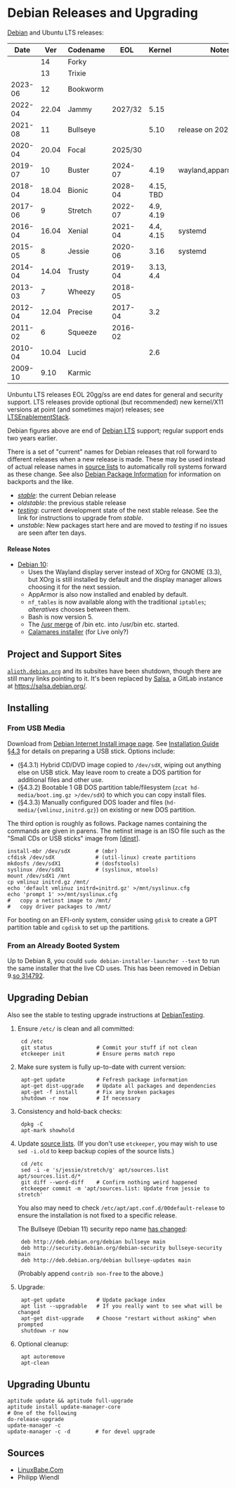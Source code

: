 Debian Releases and Upgrading
=============================

[Debian][debrel] and Ubuntu LTS releases:

| Date    | Ver   | Codename | EOL      | Kernel    | Notes
| --------|-------|----------|----------|-----------|---------------
|         | 14    | Forky    |          |           |
|         | 13    | Trixie   |          |           |
| 2023-06 | 12    | Bookworm |          |           |
| 2022-04 | 22.04 | Jammy    | 2027/32  | 5.15      |
| 2021-08 | 11    | Bullseye |          | 5.10      | release on 2021-08-14
| 2020-04 | 20.04 | Focal    | 2025/30  |           |
| 2019-07 | 10    | Buster   | 2024-07  | 4.19      | wayland,apparmor,bash5
| 2018-04 | 18.04 | Bionic   | 2028-04  | 4.15, TBD |
| 2017-06 | 9     | Stretch  | 2022-07  | 4.9, 4.19 |
| 2016-04 | 16.04 | Xenial   | 2021-04  | 4.4, 4.15 | systemd
| 2015-05 | 8     | Jessie   | 2020-06  | 3.16      | systemd
| 2014-04 | 14.04 | Trusty   | 2019-04  | 3.13, 4.4 |
| 2013-03 | 7     | Wheezy   | 2018-05  |           |
| 2012-04 | 12.04 | Precise  | 2017-04  | 3.2       |
| 2011-02 | 6     | Squeeze  | 2016-02  |           |
| 2010-04 | 10.04 | Lucid    |          | 2.6       |
| 2009-10 |  9.10 | Karmic   |          |           |

Unbuntu LTS releases EOL 20gg/ss are end dates for general and security
support. LTS releases provide optional (but recommended) new kernel/X11
versions at point (and sometimes major) releases; see [LTSEnablementStack].

Debian figures above are end of [Debian LTS] support; regular support
ends two years earlier.

There is a set of "current" names for Debian releases that roll forward to
different releases when a new release is made. These may be used instead of
actual release names in [source lists][debsources] to automatically roll
systems forward as these change. See also [Debian Package Information](
package/debian.md) for information on backports and the like.
- [_stable_][debstable]: the current Debian release
- _oldstable_: the previous stable release
- [_testing_][debtest]: current development state of the next stable
  release. See the link for instructions to upgrade from _stable_.
- _unstable_: New packages start here and are moved to _testing_ if no
  issues are seen after ten days.

#### Release Notes

* [Debian 10][deb10]:
  - Uses the Wayland display server instead of XOrg for GNOME (3.3), but
    XOrg is still installed by default and the display manager allows
    choosing it for the next session.
  - AppArmor is also now installed and enabled by default.
  - `nf_tables` is now available along with the traditional `iptables`;
    _alteratives_ chooses between them.
  - Bash is now version 5.
  - The [/usr merge][usr-merge] of /bin etc. into /usr/bin etc. started.
  - [Calamares installer][calamares] (for Live only?)


Project and Support Sites
-------------------------

[`alioth.debian.org`] and its subsites have been shutdown, though
there are still many links pointing to it. It's been replaced by
[Salsa], a GitLab instance at <https://salsa.debian.org/>.


Installing
----------

### From USB Media

Download from [Debian Internet Install image page][dinst]. See
[Installation Guide §4.3][dig-4.3] for details on preparing a USB
stick. Options include:

- (§4.3.1) Hybrid CD/DVD image copied to `/dev/sdX`, wiping out
  anything else on USB stick. May leave room to create a DOS partition
  for additional files and other use.
- (§4.3.2) Bootable 1 GB DOS partition table/filesystem (`zcat
  hd-media/boot.img.gz >/dev/sdX`) to which you can copy install
  files.
- (§4.3.3) Manually configured DOS loader and files
  (`hd-media/{vmlinuz,initrd.gz}`) on existing or new DOS partition.

The third option is roughly as follows. Package names containing the
commands are given in parens. The netinst image is an ISO file such as
the "Small CDs or USB sticks" image from [[dinst]].

    install-mbr /dev/sdX        # (mbr)
    cfdisk /dev/sdX             # (util-linux) create partitions
    mkdosfs /dev/sdX1           # (dosfstools)
    syslinux /dev/sdX1          # (syslinux, mtools)
    mount /dev/sdX1 /mnt
    cp vmlinuz initrd.gz /mnt/
    echo 'default vmlinuz initrd=initrd.gz' >/mnt/syslinux.cfg
    echo 'prompt 1' >>/mnt/syslinux.cfg
    #   copy a netinst image to /mnt/
    #   copy driver packages to /mnt/

For booting on an EFI-only system, consider using `gdisk` to create a
GPT partition table and `cgdisk` to set up the partitions.

### From an Already Booted System

Up to Debian 8, you could `sudo debian-installer-launcher --text` to
run the same installer that the live CD uses. This has been removed
in Debian 9.[so 314792][bug 844611].


Upgrading Debian
----------------

Also see the stable to testing upgrade instructions at
[DebianTesting][debtest].

1. Ensure `/etc/` is clean and all committed:

        cd /etc
        git status              # Commit your stuff if not clean
        etckeeper init          # Ensure perms match repo

2. Make sure system is fully up-to-date with current version:

        apt-get update          # Fefresh package information
        apt-get dist-upgrade    # Update all packages and dependencies
        apt-get -f install      # Fix any broken packages
        shutdown -r now         # If necessary

3. Consistency and hold-back checks:

        dpkg -C
        apt-mark showhold

4. Update [source lists][debsources]. (If you don't use `etckeeper`, you may
   wish to use ` sed -i.old` to keep backup copies of the source lists.)

        cd /etc
        sed -i -e 's/jessie/stretch/g' apt/sources.list apt/sources.list.d/*
        git diff --word-diff    # Confirm nothing weird happened
        etckeeper commit -m 'apt/sources.list: Update from jessie to stretch'

    You also may need to check `/etc/apt/apt.conf.d/00default-release` to
    ensure the installation is not fixed to a specific release.

    The Bullseye (Debian 11) security repo name [has changed][deb-bullseye-faq]:

        deb http://deb.debian.org/debian bullseye main
        deb http://security.debian.org/debian-security bullseye-security main
        deb http://deb.debian.org/debian bullseye-updates main

    (Probably append `contrib non-free` to the above.)

5. Upgrade:

        apt-get update          # Update package index
        apt list --upgradable   # If you really want to see what will be changed
        apt-get dist-upgrade    # Choose "restart without asking" when prompted
        shutdown -r now

6. Optional cleanup:

        apt autoremove
        apt-clean


Upgrading Ubuntu
----------------

    aptitude update && aptitude full-upgrade
    aptitude install update-manager-core
    # One of the following
    do-release-upgrade
    update-manager -c
    update-manager -c -d        # for devel upgrade


Sources
-------

* [LinuxBabe.Com](
https://www.linuxbabe.com/debian/upgrade-debian-8-jessie-to-debian-9-stretch)
* Philipp Wiendl



<!-------------------------------------------------------------------->
[Debian LTS]: https://wiki.debian.org/LTS
[LTSEnablementStack]: https://wiki.ubuntu.com/Kernel/LTSEnablementStack
[Salsa]: https://wiki.debian.org/Salsa
[`alioth.debian.org`]: https://wiki.debian.org/Alioth/FAQ
[bug 844611]: https://bugs.debian.org/cgi-bin/bugreport.cgi?bug=844611
[calamares]: https://calamares.io/about/
[deb-bullseye-faq]: https://wiki.debian.org/DebianBullseye#FAQ
[deb10]: https://www.debian.org/News/2019/20190706
[debrel]: https://wiki.debian.org/DebianReleases
[debsources]: https://wiki.debian.org/SourcesList
[debstable]: https://wiki.debian.org/DebianStable
[debtest]: https://wiki.debian.org/DebianTesting
[dig-4.3]: https://www.debian.org/releases/stable/amd64/ch04s03.en.html
[dinst]: https://www.debian.org/distrib/netinst
[so 314792]: https://unix.stackexchange.com/questions/314792/
[usr-merge]: https://www.freedesktop.org/wiki/Software/systemd/TheCaseForTheUsrMerge/


